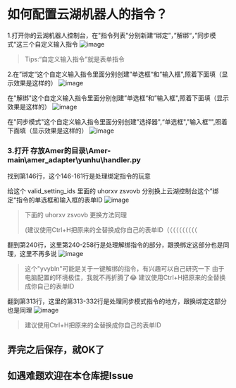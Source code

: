 # 如何配置云湖机器人的指令？

1.打开你的云湖机器人控制台，在"指令列表"分别新建“绑定”，”解绑“，”同步模式“这三个自定义输入指令
![image](https://github.com/user-attachments/assets/6d5b3f5a-df88-4978-9808-695c868aa65e)

> Tips:“自定义输入指令”就是表单指令

2.在”绑定“这个自定义输入指令里面分别创建”单选框“和”输入框",照着下面填（显示效果是这样的）
![image](https://github.com/user-attachments/assets/94324cf4-5b70-4157-9839-8130efe4b678)

在"解绑"这个自定义输入指令里面分别创建”单选框“和”输入框",照着下面填（显示效果是这样的）
![image](https://github.com/user-attachments/assets/4788690c-bb5d-40fd-b3a2-c08ed822ec46)

在"同步模式"这个自定义输入指令里面分别创建"选择器",“单选框","输入框"",照着下面填（显示效果是这样的）
![image](https://github.com/user-attachments/assets/2b534fb7-84af-470f-9224-a87775d2cf58)

### 3.打开  存放Amer的目录\Amer-main\amer_adapter\yunhu\handler.py
找到第146行，这个146-161行是处理绑定指令的玩意

给这个 valid_setting_ids 里面的 uhorxv zsvovb 分别换上云湖控制台这个”绑定“指令的单选框和输入框的表单ID
![image](https://github.com/user-attachments/assets/ec1ba17b-ae63-42e0-8fca-4130fa4f3442)
> 下面的 uhorxv zsvovb 更换方法同理
> 
> (建议使用Ctrl+H把原来的全替换成你自己的表单ID（（（（（（（（（（

翻到第240行，这里第240-258行是处理解绑指令的部分，跟换绑定这部分也是同理，这里不再多说
![image](https://github.com/user-attachments/assets/89afdce3-1799-4df4-bc8b-65a7b2692890)
> 这个"yvybln"可能是关于一键解绑的指令，有兴趣可以自己研究一下
> 由于电脑配置的环境极佳，我就不再折腾了😂
> 建议使用Ctrl+H把原来的全替换成你自己的表单ID

翻到第313行，这里的第313-332行是处理同步模式指令的地方，跟换绑定这部分也是同理
![image](https://github.com/user-attachments/assets/33973502-31c2-4c1e-97a9-d23072f10463)
> 建议使用Ctrl+H把原来的全替换成你自己的表单ID

## 弄完之后保存，就OK了
## 如遇难题欢迎在本仓库提Issue


















